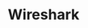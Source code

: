 ---
layout: tag-list
type: tag
title: Wireshark
slug: Wireshark
category: Tag
sidebar: false
description: >
    Es una puerta trasera.
---
